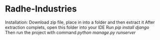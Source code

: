 # Radhe-Industries

Installation:
Download zip file, place in into a folder and then extract it 
After extraction complets, open this folder into your IDE
Run *pip install django*
Then run the project with command *python manage.py runserver* 



